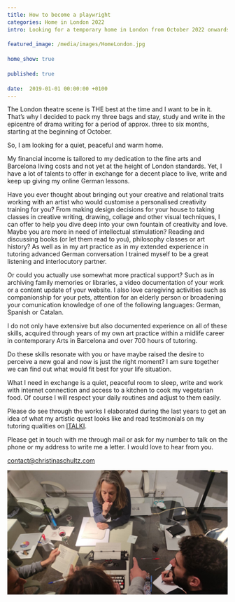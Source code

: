```yaml
---
title: How to become a playwright
categories: Home in London 2022 
intro: Looking for a temporary home in London from October 2022 onwards. 

featured_image: /media/images/HomeLondon.jpg

home_show: true

published: true

date:  2019-01-01 00:00:00 +0100
---
```


The London theatre scene is THE best at the time and I want to be in it. That’s why I decided to pack my three bags and stay, study and write in the epicentre of drama writing for a period of approx. three to six months, starting at the beginning of October.

So, I am looking for a quiet, peaceful and warm home.

My financial income is tailored to my dedication to the fine arts and Barcelona living costs and not yet at the height of London standards.
Yet,  I have a lot of talents to offer in exchange for a decent place to live, write and keep up giving my online German lessons.

Have you ever thought about bringing out your creative and relational traits working with an artist who would customise a personalised creativity training for you? From making design decisions for your house to taking classes in creative writing, drawing, collage and other visual techniques, I can offer to help you dive deep into your own fountain of creativity and love.
Maybe you are more in need of intellectual stimulation? Reading and discussing books (or let them read to you), philosophy classes or art history? 
As well as in my art practice as in my extended experience in tutoring advanced German conversation I trained myself to be a great listening and interlocutory partner.

Or could you actually use somewhat more practical support? Such as in archiving family memories or libraries, a video documentation of your work or a content update of your website. I also love caregiving activities such as companionship for your pets, attention for an elderly person or broadening your comunication knowledge of one of the following languages: German, Spanish or Catalan.

I do not only have extensive but also documented experience on all of these skills, acquired through years of my own art practice within a midlife career in contemporary Arts in Barcelona and over 700 hours of tutoring. 

Do these skills resonate with you or have maybe raised the desire to perceive a new goal and now is just the right moment?
I am sure together we can find out what would fit best for your life situation.

What I need in exchange is a quiet, peaceful room to sleep, write and work with internet connection and access to a kitchen to cook my vegetarian food. Of course I will respect your daily routines and adjust to them easily.

Please do see through the works I elaborated during the last years to get an idea of what my artistic quest looks like and read testimonials on my tutoring qualities on [ITALKI](http://www.italki.com/teacher/7545276/german). 

Please get in touch with me through mail or ask for my number to talk on the phone or my address to write me a letter.
I would love to hear from you.

contact@christinaschultz.com

![image](/media/images/HomeLondon2.jpg)